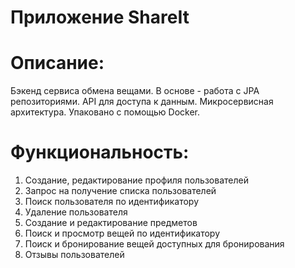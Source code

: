 # Приложение ShareIt

# Описание:
Бэкенд сервиса обмена вещами. В основе - работа с JPA репозиториями. API для доступа к данным. Микросервисная архитектура. Упаковано с помощью Docker.

# Функциональность:
1. Создание, редактирование профиля пользователей
2. Запрос на получение списка пользователей
3. Поиск пользователя по идентификатору
4. Удаление пользователя
5. Создание и редактирование предметов
6. Поиск и просмотр вещей по идентификатору
7. Поиск и бронирование вещей доступных для бронирования
8. Отзывы пользователей


